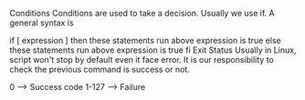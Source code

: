 Conditions
Conditions are used to take a decision. Usually we use if. A general syntax is

if [ expression ]
then
    these statements run above expression is true
else
    these statements run above expression is true
fi
Exit Status
Usually in Linux, script won't stop by default even it face error. It is our responsibility to check the previous command is success or not.

0 --> Success code
1-127 --> Failure